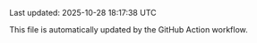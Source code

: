 Last updated: 2025-10-28 18:17:38 UTC

This file is automatically updated by the GitHub Action workflow.
